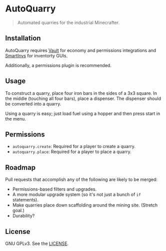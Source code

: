 # AutoQuarry

> Automated quarries for the industrial Minecrafter.

## Installation

AutoQuarry requires [Vault](https://dev.bukkit.org/projects/vault) for economy and permissions integrations and [SmartInvs](https://github.com/MinusKube/SmartInvs/releases) for inventorty GUIs.

Additionally, a permissions plugin is recommended.

## Usage

To construct a quarry, place four iron bars in the sides of a 3x3 square. In the middle (touching all four bars), place a dispenser. The dispenser should be converted into a quarry.

Using a quarry is easy; just load fuel using a hopper and then press start in the menu.

## Permissions

* `autoquarry.create`: Required for a player to create a quarry.
* `autoquarry.place`: Required for a player to place a quarry.

## Roadmap

Pull requests that accomplish any of the following are likely to be merged:

- Permissions-based filters and upgrades.
- A more modular upgrade system (so it's not just a bunch of `if` statements).
- Make quarries place down scaffolding around the mining site. (Stretch goal.)
- Durability?

## License

GNU GPLv3. See the [LICENSE](LICENSE).